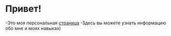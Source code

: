 # Привет!

-Это моя персональная [страница](https://agafonof.github.io/Agafonof-agafonov_kirill.github.io/)
-Здесь вы можете узнать информацию обо мне и моих навыках)
